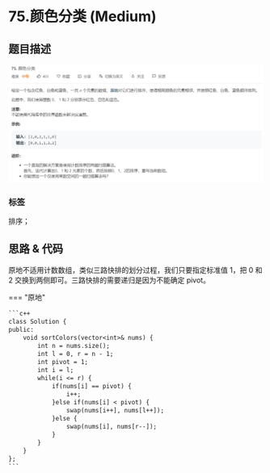 # 75.颜色分类 (Medium)

## 题目描述

![](75.png)

### 标签

排序；

## 思路 & 代码

原地不适用计数数组，类似三路快排的划分过程，我们只要指定标准值 1，把 0 和 2 交换到两侧即可。三路快排的需要递归是因为不能确定 pivot。

=== "原地"

    ```c++
    class Solution {
    public:
        void sortColors(vector<int>& nums) {
            int n = nums.size();
            int l = 0, r = n - 1;
            int pivot = 1;
            int i = l;
            while(i <= r) {
                if(nums[i] == pivot) {
                    i++;
                }else if(nums[i] < pivot) {
                    swap(nums[i++], nums[l++]);
                }else {
                    swap(nums[i], nums[r--]);
                }
            }  
        }
    };
    ```